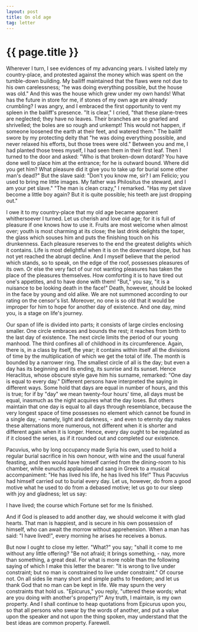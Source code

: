 ```yaml
---
layout: post
title: On old age
tag: letter
---
```


{{ page.title }}
=================

Wherever I turn, I see evidences of my advancing years. I visited lately my country-place, and protested against the money which was spent on the tumble-down building. My bailiff maintained that the flaws were not due to his own carelessness; "he was doing everything possible, but the house was old." And this was the house which grew under my own hands! What has the future in store for me, if stones of my own age are already crumbling? I was angry, and I embraced the first opportunity to vent my spleen in the bailiff's presence. "It is clear," I cried, "that these plane-trees are neglected; they have no leaves. Their branches are so gnarled and shrivelled; the boles are so rough and unkempt! This would not happen, if someone loosened the earth at their feet, and watered them." The bailiff swore by my protecting deity that "he was doing everything possible, and never relaxed his efforts, but those trees were old." Between you and me, I had planted those trees myself, I had seen them in their first leaf. Then I turned to the door and asked: "Who is that broken-down dotard? You have done well to place him at the entrance; for he is outward bound. Where did you get him? What pleasure did it give you to take up for burial some other man's dead?" But the slave said: "Don't you know me, sir? I am Felicio; you used to bring me little images. My father was Philositus the steward, and I am your pet slave." "The man is clean crazy," I remarked. "Has my pet slave become a little boy again? But it is quite possible; his teeth are just dropping out."

I owe it to my country-place that my old age became apparent whithersoever I turned. Let us cherish and love old age; for it is full of pleasure if one knows how to use it. Fruits are most welcome when almost over; youth is most charming at its close; the last drink delights the toper, the glass which souses him and puts the finishing touch on his drunkenness. Each pleasure reserves to the end the greatest delights which it contains. Life is most delightful when it is on the downward slope, but has not yet reached the abrupt decline. And I myself believe that the period which stands, so to speak, on the edge of the roof, possesses pleasures of its own. Or else the very fact of our not wanting pleasures has taken the place of the pleasures themselves. How comforting it is to have tired out one's appetites, and to have done with them! "But," you say, "it is a nuisance to be looking death in the face!" Death, however, should be looked in the face by young and old alike. We are not summoned according to our rating on the censor's list. Moreover, no one is so old that it would be improper for him to hope for another day of existence. And one day, mind you, is a stage on life's journey.

Our span of life is divided into parts; it consists of large circles enclosing smaller. One circle embraces and bounds the rest; it reaches from birth to the last day of existence. The next circle limits the period of our young manhood. The third confines all of childhood in its circumference. Again, there is, in a class by itself, the year; it contains within itself all the divisions of time by the multiplication of which we get the total of life. The month is bounded by a narrower ring. The smallest circle of all is the day; but even a day has its beginning and its ending, its sunrise and its sunset. Hence Heraclitus, whose obscure style gave him his surname, remarked: "One day is equal to every day." Different persons have interpreted the saying in different ways. Some hold that days are equal in number of hours, and this is true; for if by "day" we mean twenty-four hours' time, all days must be equal, inasmuch as the night acquires what the day loses. But others maintain that one day is equal to all days through resemblance, because the very longest space of time possesses no element which cannot be found in a single day, - namely, light and darkness, - and even to eternity day makes these alternations more numerous, not different when it is shorter and different again when it is longer. Hence, every day ought to be regulated as if it closed the series, as if it rounded out and completed our existence.

Pacuvius, who by long occupancy made Syria his own, used to hold a regular burial sacrifice in his own honour, with wine and the usual funeral feasting, and then would have himself carried from the dining-room to his chamber, while eunuchs applauded and sang in Greek to a musical accompaniment: "He has lived his life, he has lived his life!" Thus Pacuvius had himself carried out to burial every day. Let us, however, do from a good motive what he used to do from a debased motive; let us go to our sleep with joy and gladness; let us say:

I have lived; the course which Fortune set for me
Is finished.

And if God is pleased to add another day, we should welcome it with glad hearts. That man is happiest, and is secure in his own possession of himself, who can await the morrow without apprehension. When a man has said: "I have lived!", every morning he arises he receives a bonus.

But now I ought to close my letter. "What?" you say; "shall it come to me without any little offering? "Be not afraid; it brings something, - nay, more than something, a great deal. For what is more noble than the following saying of which I make this letter the bearer: "It is wrong to live under constraint; but no man is constrained to live under constraint." Of course not. On all sides lie many short and simple paths to freedom; and let us thank God that no man can be kept in life. We may spurn the very constraints that hold us. "Epicurus," you reply, "uttered these words; what are you doing with another's property?" Any truth, I maintain, is my own property. And I shall continue to heap quotations from Epicurus upon you, so that all persons who swear by the words of another, and put a value upon the speaker and not upon the thing spoken, may understand that the best ideas are common property. Farewell.




